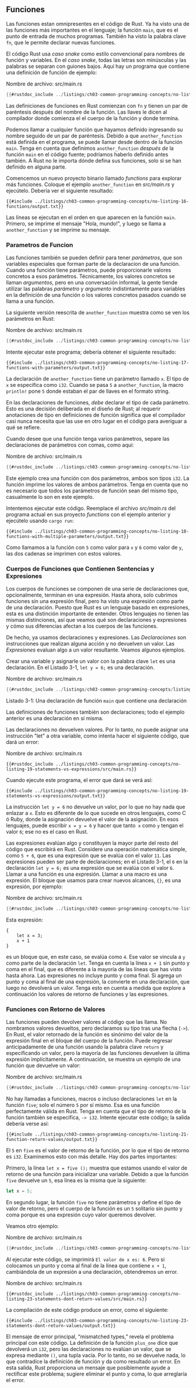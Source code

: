 ## Funciones

Las funciones estan omnipresentes en el código de Rust. Ya ha visto una de las
funciones más importantes en el lenguaje; la función `main`, que es el punto de entrada
de muchos programas. También ha visto la palabra clave `fn`, que le permite
declarar nuevas funciones.

El código Rust usa *caso snake* como estilo convencional para nombres de función y variables.
En el *caso snake*, todas las letras son minúsculas y las palabras se separan con guiones bajos.
Aquí hay un programa que contiene una definición de función de ejemplo:

<span class="filename">Nombre de archivo: src/main.rs</span>

```rust
{{#rustdoc_include ../listings/ch03-common-programming-concepts/no-listing-16-functions/src/main.rs}}
```

Las definiciones de funciones en Rust comienzan con `fn` y tienen un par de paréntesis
después del nombre de la función. Las llaves le dicen al compilador donde comienza el
el cuerpo de la función y donde termina.

Podemos llamar a cualquier función que hayamos definido ingresando su nombre seguido de un par
de paréntesis. Debido a que `another_function` está definida en el programa, se puede
llamar desde dentro de la función `main`. Tenga en cuenta que definimos `another_function`
*después de* la función `main` en el código fuente; podríamos haberlo definido antes
también. A Rust no le importa dónde defina sus funciones, solo si se han
definido en alguna parte.

Comencemos un nuevo proyecto binario llamado *functions* para explorar más funciones.
Coloque el ejemplo `another_function` en *src/main.rs* y ejecútelo.
Debería ver el siguiente resultado:

```console
{{#include ../listings/ch03-common-programming-concepts/no-listing-16-functions/output.txt}}
```

Las líneas se ejecutan en el orden en que aparecen en la función `main`.
Primero, se imprime el mensaje "Hola, mundo!", y luego se llama a `another_function`
y se imprime su mensaje.

### Parametros de Funcion

Las funciones también se pueden definir para tener *parámetros*, que son variables especiales
que forman parte de la declaracion de una función. Cuando una función tiene parámetros,
puede proporcionarle valores concretos a esos parámetros. Técnicamente,
los valores concretos se llaman *argumentos*, pero en una conversación informal, la gente tiende
utilizar las palabras *parámetro* y *argumento* indistintamente para
variables en la definición de una función o los valores concretos pasados ​​cuando
se llama a una función.

La siguiente versión reescrita de `another_function` muestra como se ven los parámetros
en Rust:

<span class="filename">Nombre de archivo: src/main.rs</span>

```rust
{{#rustdoc_include ../listings/ch03-common-programming-concepts/no-listing-17-functions-with-parameters/src/main.rs}}
```

Intente ejecutar este programa; debería obtener el siguiente resultado:


```console
{{#include ../listings/ch03-common-programming-concepts/no-listing-17-functions-with-parameters/output.txt}}
```

La declaración de `another_function` tiene un parámetro llamado `x`. El tipo de
`x` se especifica como `i32`. Cuando se pasa `5` a `another_function`,
la macro `println!` pone `5` donde estaban el par de llaves en el formato
string.

En las declaraciones de funciones, *debe* declarar el tipo de cada parámetro. Esto es
una decisión deliberada en el diseño de Rust; al requerir anotaciones de tipo en
definiciones de función significa que el compilador casi nunca necesita que las use
en otro lugar en el código para averiguar a qué se refiere.

Cuando desee que una función tenga varios parámetros, separe las 
declaraciones de parámetros con comas, como aqui:

<span class="filename">Nombre de archivo: src/main.rs</span>

```rust
{{#rustdoc_include ../listings/ch03-common-programming-concepts/no-listing-18-functions-with-multiple-parameters/src/main.rs}}
```

Este ejemplo crea una función con dos parámetros, ambos son tipos `i32`.
La función imprime los valores de ambos parámetros. Tenga en cuenta que
no es necesario que todos los parámetros de función sean del mismo tipo, casualmente lo son
en este ejemplo.

Intentemos ejecutar este código. Reemplace el archivo *src/main.rs* del programa actual 
en sus proyecto *functions* con el ejemplo anterior y ejecútelo usando `cargo run`:

```console
{{#include ../listings/ch03-common-programming-concepts/no-listing-18-functions-with-multiple-parameters/output.txt}}
```

Como llamamos a la función con `5` como valor para `x` y `6`
como valor de `y`, las dos cadenas se imprimen con estos valores.

### Cuerpos de Funciones que Contienen Sentencias y Expresiones

Los cuerpos de funciones se componen de una serie de declaraciones que, opcionalmente, terminan en una
expresión. Hasta ahora, solo cubrimos funciones sin una expresión final,
pero ha visto una expresión como parte de una declaración. Puesto que Rust es un
lenguaje basado en expresiones, esta es una distinción importante de entender.
Otros lenguajes no tienen las mismas distinciones, así que veamos qué
son declaraciones y expresiones y cómo sus diferencias afectan a los cuerpos de
las funciones.

De hecho, ya usamos declaraciones y expresiones. Las *Declaraciones* son
instrucciones que realizan alguna acción y no devuelven un valor. Las *Expresiones*
evaluan algo a un valor resultante. Veamos algunos ejemplos.

Crear una variable y asignarle un valor con la palabra clave `let` es una
declaración. En el Listado 3-1, `let y = 6;` es una declaración.

<span class="filename">Nombre de archivo: src/main.rs</span>

```rust
{{#rustdoc_include ../listings/ch03-common-programming-concepts/listing-03-01/src/main.rs}}
```

<span class="caption">Listado 3-1: Una declaración de función `main` que contiene una declaración</span>

Las definiciones de funciones también son declaraciones; todo el ejemplo anterior es una
declaración en sí misma.

Las declaraciones no devuelven valores. Por lo tanto, no puede asignar una instrucción "let"
a otra variable, como intenta hacer el siguiente código, que dará un error:

<span class="filename">Nombre de archivo: src/main.rs</span>

```rust,ignore,does_not_compile
{{#rustdoc_include ../listings/ch03-common-programming-concepts/no-listing-19-statements-vs-expressions/src/main.rs}}
```

Cuando ejecute este programa, el error que dará se verá así:

```console
{{#include ../listings/ch03-common-programming-concepts/no-listing-19-statements-vs-expressions/output.txt}}
```

La instrucción `let y = 6` no devuelve un valor, por lo que no hay nada que enlazar a
`x`. Esto es diferente de lo que sucede en otros lenguajes, como
C ó Ruby, donde la asignación devuelve el valor de la asignación. En esos
lenguajes, puede escribir `x = y = 6` y hacer que tanto` x` como `y` tengan el valor
`6`; ese no es el caso en Rust.

Las expresiones evalúan algo y constituyen la mayor parte del resto del código que
escribirá en Rust. Considere una operación matemática simple, como `5 + 6`, que
es una expresión que se evalúa con el valor `11`. Las expresiones pueden ser parte de
declaraciones; en el Listado 3-1, el `6` en la declaración `let y = 6;` es una
expresión que se evalúa con el valor `6`. Llamar a una función es una
expresión. Llamar a una macro es una expresión. El bloque que usamos para crear
nuevos alcances, `{}`, es una expresión, por ejemplo:

<span class="filename">Nombre de archivo: src/main.rs</span>

```rust
{{#rustdoc_include ../listings/ch03-common-programming-concepts/no-listing-20-blocks-are-expressions/src/main.rs}}
```

Esta expresión:

```rust,ignore
{
    let x = 3;
    x + 1
}
```

es un bloque que, en este caso, se evalúa como `4`. Ese valor se vincula a `y`
como parte de la declaración `let`. Tenga en cuenta la línea `x + 1` sin punto y coma en
el final, que es diferente a la mayoría de las líneas que has visto hasta ahora. Las expresiones
no incluye punto y coma final. Si agrega un punto y coma al final de una
expresión, la convierte en una declaración, que luego no devolverá un valor.
Tenga esto en cuenta a medida que explore a continuación los valores de retorno de funciones y las expresiones.

### Funciones con Retorno de Valores

Las funciones pueden devolver valores al código que las llama. No nombramos
valores devueltos, pero declaramos su tipo tras una flecha (`->`). En Rust, el
valor retornado de la función es sinónimo del valor de la expresión final en
el bloque del cuerpo de la función. Puede regresar anticipadamente de una función
usando la palabra clave `return` y especificando un valor, pero la mayoría de las funciones devuelven
la última expresión implícitamente. A continuación, se muestra un ejemplo de una función que devuelve un
valor:

<span class="filename">Nombre de archivo: src/main.rs</span>

```rust
{{#rustdoc_include ../listings/ch03-common-programming-concepts/no-listing-21-function-return-values/src/main.rs}}
```

No hay llamadas a funciones, macros o incluso declaraciones `let` en la
función `five`; solo el número `5` por sí mismo. Esa es una función perfectamente válida en
Rust. Tenga en cuenta que el tipo de retorno de la función también se especifica, `-> i32`. Intente
ejecutar este código; la salida debería verse así:

```console
{{#include ../listings/ch03-common-programming-concepts/no-listing-21-function-return-values/output.txt}}
```

El `5` en `five` es el valor de retorno de la función, por lo que el tipo de retorno
es `i32`. Examinemos esto con más detalle. Hay dos partes importantes:

Primero, la línea `let x = five ();` muestra que estamos usando el valor de retorno de una
función para inicializar una variable. Debido a que la función `five` devuelve un `5`,
esa línea es la misma que la siguiente:

```rust
let x = 5;
```

En segundo lugar, la función `five` no tiene parámetros y define el tipo de
valor de retorno, pero el cuerpo de la función es un `5` solitario sin punto y coma
porque es una expresión cuyo valor queremos devolver.

Veamos otro ejemplo:

<span class="filename">Nombre de archivo: src/main.rs</span>

```rust
{{#rustdoc_include ../listings/ch03-common-programming-concepts/no-listing-22-function-parameter-and-return/src/main.rs}}
```

Al ejecutar este código, se imprimirá `El valor de x es: 6`. Pero si colocamos un
punto y coma al final de la línea que contiene `x + 1`, cambiándola de un
expresión a una declaración, obtendremos un error.

<span class="filename">Nombre de archivo: src/main.rs</span>

```rust,ignore,does_not_compile
{{#rustdoc_include ../listings/ch03-common-programming-concepts/no-listing-23-statements-dont-return-values/src/main.rs}}
```

La compilación de este código produce un error, como el siguiente:

```console
{{#include ../listings/ch03-common-programming-concepts/no-listing-23-statements-dont-return-values/output.txt}}
```

El mensaje de error principal, “mismatched types,” revela el problema principal con este
código. La definición de la función `plus_one` dice que devolverá un
`i32`, pero las declaraciones no evalúan un valor, que se expresa mediante `()`,
una tupla vacía. Por lo tanto, no se devuelve nada, lo que contradice la definición de función
y da como resultado un error. En esta salida, Rust proporciona un mensaje que
posiblemente ayude a rectificar este problema; sugiere eliminar el punto y coma, lo que
arreglaría el error.
